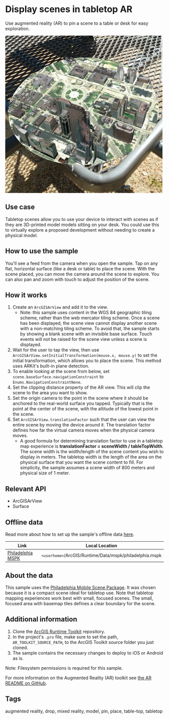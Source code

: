 # Display scenes in tabletop AR

Use augmented reality (AR) to pin a scene to a table or desk for easy exploration.

![](screenshot.png)

## Use case

Tabletop scenes allow you to use your device to interact with scenes as if they are 3D-printed model models sitting on your desk. You could use this to virtually explore a proposed development without needing to create a physical model.

## How to use the sample

You'll see a feed from the camera when you open the sample. Tap on any flat, horizontal surface (like a desk or table) to place the scene. With the scene placed, you can move the camera around the scene to explore. You can also pan and zoom with touch to adjust the position of the scene.

## How it works

1. Create an `ArcGISArView` and add it to the view.
    * Note: this sample uses content in the WGS 84 geographic tiling scheme, rather than the web mercator tiling scheme. Once a scene has been displayed, the scene view cannot display another scene with a non-matching tiling scheme. To avoid that, the sample starts by showing a blank scene with an invisible base surface. Touch events will not be raised for the scene view unless a scene is displayed.
2. Wait for the user to tap the view, then use `ArcGISArView.setInitialTransformation(mouse.x, mouse.y)` to set the initial transformation, which allows you to place the scene. This method uses ARKit's built-in plane detection.
3. To enable looking at the scene from below, set `scene.baseSurface.navigationConstraint` to `Enums.NavigationConstraintNone`.
4. Set the clipping distance property of the AR view. This will clip the scene to the area you want to show.
5. Set the origin camera to the point in the scene where it should be anchored to the real-world surface you tapped. Typically that is the point at the center of the scene, with the altitude of the lowest point in the scene.
6. Set `ArcGISArView.translationFactor` such that the user can view the entire scene by moving the device around it. The translation factor defines how far the virtual camera moves when the physical camera moves.
    * A good formula for determining translation factor to use in a tabletop map experience is **translationFactor = sceneWidth / tableTopWidth**. The scene width is the width/length of the scene content you wish to display in meters. The tabletop width is the length of the area on the physical surface that you want the scene content to fill. For simplicity, the sample assumes a scene width of 800 meters and physical size of 1 meter.

## Relevant API

* ArcGISArView
* Surface

## Offline data

Read more about how to set up the sample's offline data [here](http://links.esri.com/ArcGISRuntimeQtSamples).

Link | Local Location
---------|-------|
|[Philadelphia MSPK](https://www.arcgis.com/home/item.html?id=7dd2f97bb007466ea939160d0de96a9d)| `<userhome>`/ArcGIS/Runtime/Data/mspk/philadelphia.mspk |

## About the data

This sample uses the [Philadelphia Mobile Scene Package](https://www.arcgis.com/home/item.html?id=7dd2f97bb007466ea939160d0de96a9d). It was chosen because it is a compact scene ideal for tabletop use. Note that tabletop mapping experiences work best with small, focused scenes. The small, focused area with basemap tiles defines a clear boundary for the scene.

## Additional information

1. Clone the [ArcGIS Runtime Toolkit](https://github.com/Esri/arcgis-runtime-toolkit-qt) repository.
2. In the project's `.pro` file, make sure to set the path, `AR_TOOLKIT_SOURCE_PATH`, to the ArcGIS Toolkit source folder you just cloned.
3. The sample contains the necessary changes to deploy to iOS or Android as is.

Note: Filesystem permissions is required for this sample.

For more information on the Augmented Reality (AR) toolkit see [the AR README on GitHub](https://github.com/Esri/arcgis-runtime-toolkit-qt/blob/master/Common/AR/README.md#augmented-reality-toolkit-components).

## Tags

augmented reality, drop, mixed reality, model, pin, place, table-top, tabletop
